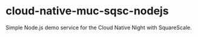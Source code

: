 # cloud-native-muc-sqsc-nodejs
Simple Node.js demo service for the Cloud Native Night with SquareScale.
